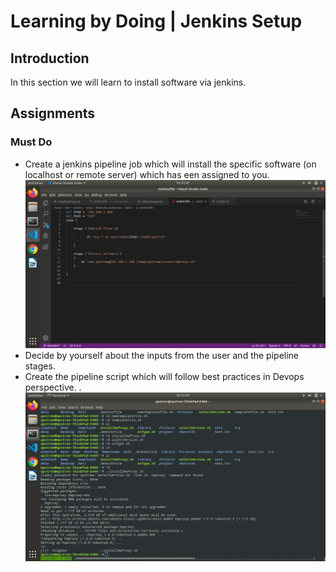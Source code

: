 # Learning by Doing | Jenkins Setup

## Introduction
In this section we will learn to install software via jenkins.

## Assignments
### Must Do
* Create a jenkins pipeline job which will install the specific software (on localhost or remote server) which has een assigned to you.
![image](images/code.png)
* Decide by yourself about the inputs from the user and the pipeline stages.
* Create the pipeline script which will follow best practices in Devops perspective.  .
![image](images/installing.png)
